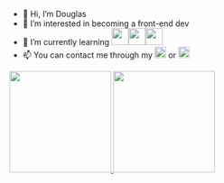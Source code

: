 - 👋 Hi, I’m Douglas
- 👀 I’m interested in becoming a front-end dev
- 🌱 I’m currently learning <img src="https://cdn.jsdelivr.net/gh/devicons/devicon/icons/html5/html5-original-wordmark.svg" width="30" height="30"/><img src="https://cdn.jsdelivr.net/gh/devicons/devicon/icons/css3/css3-original-wordmark.svg" width="30" height="30"/><img src="https://cdn.jsdelivr.net/gh/devicons/devicon/icons/javascript/javascript-original.svg" width="30" height="30"/>
- 📫 You can contact me through my <a href = "mailto:contato@seu-usuário-aqui"><img src="https://img.shields.io/badge/Gmail-D14836?style=for-the-badge&logo=gmail&logoColor=white" target="_blank" height="20"></a> or <a href="https://www.linkedin.com/in/douglasgjar/" target="_blank"><img src="https://img.shields.io/badge/-LinkedIn-%230077B5?style=for-the-badge&logo=linkedin&logoColor=white" target="_blank" height="20"></a>  
</div>
<div>
<a href="https://github.com/douglasgjar">
<img height="180em" src="https://github-readme-stats.vercel.app/api/top-langs/?username=douglasgjar&layout=compact&langs_count=7&theme=dracula"/>
<img height="180em" src="https://github-readme-stats.vercel.app/api?username=douglasgjar&show_icons=true&theme=dracula&include_all_commits=true&count_private=true"/>
</div>
<!---
douglasgjar/douglasgjar is a ✨ special ✨ repository because its `README.md` (this file) appears on your GitHub profile.
You can click the Preview link to take a look at your changes.
--->
